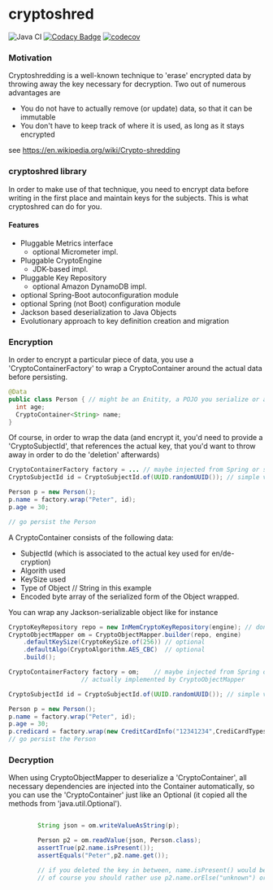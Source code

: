 # cryptoshred

![Java CI](https://github.com/prisma-capacity/cryptoshred/workflows/Java%20CI/badge.svg?branch=master)
[![Codacy Badge](https://api.codacy.com/project/badge/Grade/333bfd567a6a447895212994b414f077)](https://app.codacy.com/gh/prisma-capacity/cryptoshred?utm_source=github.com&utm_medium=referral&utm_content=prisma-capacity/cryptoshred&utm_campaign=Badge_Grade_Settings)
[![codecov](https://codecov.io/gh/prisma-capacity/cryptoshred/branch/master/graph/badge.svg)](https://codecov.io/gh/prisma-capacity/cryptoshred)


### Motivation

Cryptoshredding is a well-known technique to 'erase' encrypted data by throwing away the key necessary for decryption. 
Two out of numerous advantages are

* You do not have to actually remove (or update) data, so that it can be immutable
* You don't have to keep track of where it is used, as long as it stays encrypted

see https://en.wikipedia.org/wiki/Crypto-shredding

### cryptoshred library

In order to make use of that technique, you need to encrypt data before writing in the first place and maintain keys for the subjects. This is what cryptoshred can do for you.

#### Features

* Pluggable Metrics interface
  * optional Micrometer impl.
* Pluggable CryptoEngine
  * JDK-based impl.
* Pluggable Key Repository
  * optional Amazon DynamoDB impl.
* optional Spring-Boot autoconfiguration module
* optional Spring (not Boot) configuration module
* Jackson based deserialization to Java Objects
* Evolutionary approach to key definition creation and migration

### Encryption

In order to encrypt a particular piece of data, you use a 'CryptoContainerFactory' to wrap a CryptoContainer around the actual data before persisting.

```java
@Data
public class Person { // might be an Enitity, a POJO you serialize or anything you want to persist
  int age;
  CryptoContainer<String> name;
}
```
Of course, in order to wrap the data (and encrypt it, you'd need to provide a 'CryptoSubjectId', that references the actual key, that you'd want to throw away in order to do the 'deletion' afterwards)

```java
CryptoContainerFactory factory = ... // maybe injected from Spring or similar
CryptoSubjectId id = CryptoSubjectId.of(UUID.randomUUID()); // simple value object

Person p = new Person();
p.name = factory.wrap("Peter", id);
p.age = 30;

// go persist the Person
```
A CryptoContainer consists of the following data:

* SubjectId (which is associated to the actual key used for en/de-cryption)
* Algorith used
* KeySize used
* Type of Object // String in this example
* Encoded byte array of the serialized form of the Object wrapped.

You can wrap any Jackson-serializable object like for instance

```java
CryptoKeyRepository repo = new InMemCryptoKeyRepository(engine); // don't do this at home
CryptoObjectMapper om = CryptoObjectMapper.builder(repo, engine)
	.defaultKeySize(CryptoKeySize.of(256)) // optional
	.defaultAlgo(CryptoAlgorithm.AES_CBC)  // optional
	.build();

CryptoContainerFactory factory = om; 	// maybe injected from Spring or similar
					// actually implemented by CryptoObjectMapper

CryptoSubjectId id = CryptoSubjectId.of(UUID.randomUUID()); // simple value object, you would want to use a userId for that, and not a silly random.

Person p = new Person();
p.name = factory.wrap("Peter", id);
p.age = 30;
p.credicard = factory.wrap(new CreditCardInfo("12341234",CrediCardTypes.VISA));
// go persist the Person
```

### Decryption

When using CryptoObjectMapper to deserialize a 'CryptoContainer', all necessary dependencies are injected into the Container automatically, so you can use the 'CryptoContainer' just like an Optional (it copied all the methods from 'java.util.Optional').

```java

		String json = om.writeValueAsString(p);

		Person p2 = om.readValue(json, Person.class);
		assertTrue(p2.name.isPresent());
		assertEquals("Peter",p2.name.get());

		// if you deleted the key in between, name.isPresent() would be false.
		// of course you should rather use p2.name.orElse("unknown") or something rather than get, but you know all that from 
```



